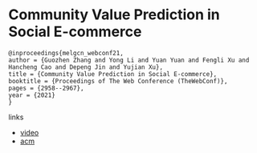 # Community Value Prediction in Social E-commerce

```
@inproceedings{melgcn_webconf21,
author = {Guozhen Zhang and Yong Li and Yuan Yuan and Fengli Xu and Hancheng Cao and Depeng Jin and Yujian Xu},
title = {Community Value Prediction in Social E-commerce},
booktitle = {Proceedings of The Web Conference (TheWebConf)},
pages = {2958--2967},
year = {2021}
}
```

links
- [video](https://www.youtube.com/watch?v=G_loVOEaTUo)
- [acm](https://dl.acm.org/doi/10.1145/3442381.3449793)